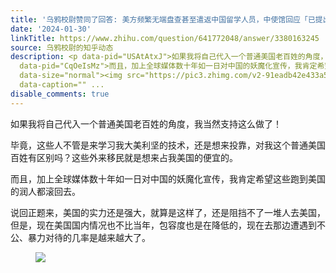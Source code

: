 ```yaml
---
title: '乌鸦校尉赞同了回答: 美方频繁无端盘查甚至遣返中国留学人员，中使馆回应「已提出严正交涉」，如何解读美方此举？'
date: '2024-01-30'
linkTitle: https://www.zhihu.com/question/641772048/answer/3380163245
source: 乌鸦校尉的知乎动态
description: <p data-pid="USAtAtxJ">如果我将自己代入一个普通美国老百姓的角度，我当然支持这么做了！</p><p data-pid="v44zAgUN">毕竟，这些人不管是来学习我大美利坚的技术，还是想来投靠，对我这个普通美国百姓有区别吗？这些外来移民就是想来占我美国的便宜的。</p><p
  data-pid="CqOeIsMz">而且，加上全球媒体数十年如一日对中国的妖魔化宣传，我肯定希望这些跑到美国的润人都滚回去。</p><p data-pid="kJ0l9bHH">说回正题来，美国的实力还是强大，就算是这样了，还是阻挡不了一堆人去美国，但是，现在美国国内情况也不比当年，包容度也是在降低的，现在去那边遭遇到不公、暴力对待的几率是越来越大了。</p><figure
  data-size="normal"><img src="https://pic3.zhimg.com/v2-91eadb42e433a5135165f4313d3a5816_1440w.jpg"
  data-caption="" ...
disable_comments: true
---
```

<p data-pid="USAtAtxJ">如果我将自己代入一个普通美国老百姓的角度，我当然支持这么做了！</p><p data-pid="v44zAgUN">毕竟，这些人不管是来学习我大美利坚的技术，还是想来投靠，对我这个普通美国百姓有区别吗？这些外来移民就是想来占我美国的便宜的。</p><p data-pid="CqOeIsMz">而且，加上全球媒体数十年如一日对中国的妖魔化宣传，我肯定希望这些跑到美国的润人都滚回去。</p><p data-pid="kJ0l9bHH">说回正题来，美国的实力还是强大，就算是这样了，还是阻挡不了一堆人去美国，但是，现在美国国内情况也不比当年，包容度也是在降低的，现在去那边遭遇到不公、暴力对待的几率是越来越大了。</p><figure data-size="normal"><img src="https://pic3.zhimg.com/v2-91eadb42e433a5135165f4313d3a5816_1440w.jpg" data-caption="" ...